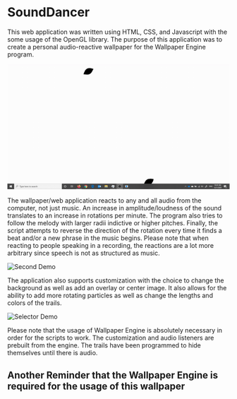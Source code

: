 # SoundDancer

This web application was written using HTML, CSS, and Javascript with the some usage of the OpenGL library. The purpose of this application was to create a personal audio-reactive wallpaper for the Wallpaper Engine program.

![First Demo](/Demo-Gifs/Demo-0.gif)

The wallpaper/web application reacts to any and all audio from the computer, not just music. An increase in amplitude/loudness of the sound translates to an increase in rotations per minute. The program also tries to follow the melody with larger radii indictive or higher pitches. Finally, the script attempts to reverse the direction of the rotation every time it finds a beat and/or a new phrase in the music begins. Please note that when reacting to people speaking in a recording, the reactions are a lot more arbitrary since speech is not as structured as music.

![Second Demo](/Demo-Gifs/Demo-1.gif)

The application also supports customization with the choice to change the background as well as add an overlay or center image. It also allows for the ability to add more rotating particles as well as change the lengths and colors of the trails.

![Selector Demo](/Demo-Gifs/Selector-Demo.gif)

Please note that the usage of Wallpaper Engine is absolutely necessary in order for the scripts to work. The customization and audio listeners are prebuilt from the engine. The trails have been programmed to hide themselves until there is audio.

## Another Reminder that the Wallpaper Engine is required for the usage of this wallpaper
